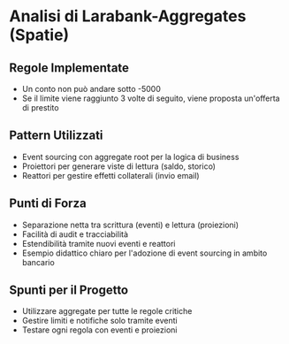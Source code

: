 # Analisi di Larabank-Aggregates (Spatie)

## Regole Implementate
- Un conto non può andare sotto -5000
- Se il limite viene raggiunto 3 volte di seguito, viene proposta un'offerta di prestito

## Pattern Utilizzati
- Event sourcing con aggregate root per la logica di business
- Proiettori per generare viste di lettura (saldo, storico)
- Reattori per gestire effetti collaterali (invio email)

## Punti di Forza
- Separazione netta tra scrittura (eventi) e lettura (proiezioni)
- Facilità di audit e tracciabilità
- Estendibilità tramite nuovi eventi e reattori
- Esempio didattico chiaro per l'adozione di event sourcing in ambito bancario

## Spunti per il Progetto
- Utilizzare aggregate per tutte le regole critiche
- Gestire limiti e notifiche solo tramite eventi
- Testare ogni regola con eventi e proiezioni 
